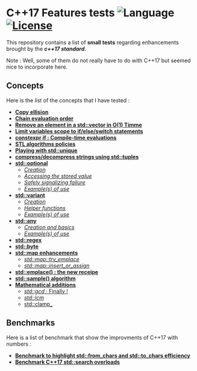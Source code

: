 # C++17 Features tests ![Language](https://img.shields.io/badge/language-C++17-orange.svg) [![License](https://img.shields.io/badge/license-MIT-blue.svg)](./LICENSE.md)

This repository contains a list of **small tests** regarding enhancements brought by the **_c++17 standard_**.

Note : Well, some of them do not really have to do with C++17 but seemed nice to incorporate here.

## Concepts

Here is the list of the concepts that I have tested :
- [**Copy ellision**](copy-ellision.cpp)
- [**Chain evaluation order**](chain-evaluation-order.cpp)
- [**Remove an element in a std::vector in O(1) Timme**](fast-remove-in-vectors.cpp)
- [**Limit variables scope to if/else/switch statements**](init-in-selection.cpp)
- [**constexpr if : Compile-time evaluations**](constexpr-if.cpp)
- [**STL algorithms policies**](stl-algorithms-policies.cpp)
- [**Playing with std::unique**](playing-with-std-unique.cpp)
- [**compress/decompress strings using std::tuples**](tuples-string-compression.cpp)
- [**std::optional**](std-optional/)
  - [_Creation_](std-optional/optional-creation.cpp)
  - [_Accessing the stored value_](std-optional/optional-accessing.cpp)
  - [_Safely signalizing failure_](std-optional/optional-safe-failure.cpp)
  - [_Example(s) of use_](std-optional/optional-examples.cpp)
- [**std::variant**](std-variant/)
  - [_Creation_](std-variant/variant-creation.cpp)
  - [_Helper functions_](std-variant/variant-helpers.cpp)
  - [_Example(s) of use_](std-variant/variant-examples.cpp)
- [**std::any**](std-any/)
  - [_Creation and basics_](std-any/any-create-and-basics.cpp)
  - [_Example(s) of use_](std-any/any-examples.cpp)
- [**std::regex**](std-regex/)
- [**std::byte**](std-byte.cpp)
- [**std::map enhancements**](std-map-features/)
  - [_std::map::try_emplace_](std-map-features/try_emplace.cpp)
  - [_std::map::insert_or_assign_](std-map-features/insert-or-assign.cpp)
- [**std::emplace() : the new receipe**](std-emplace.cpp)
- [**std::sample() algorithm**](std-sample.cpp)
- [**Mathematical additions**](math/)
  - [_std::gcd_ : Finally !](math/gcd.cpp)
  - [_std::lcm_](math/lcm.cpp)
  - [ std::clamp_](math/clamp.cpp)

## Benchmarks

Here is a list of benchmark that show the improvments of C++17 with numbers :
- [**Benchmark to highlight std::from_chars and std::to_chars efficiency**](string_conversion.cpp)
- [**Benchmark C++17 std::search overloads**](std-search/)
